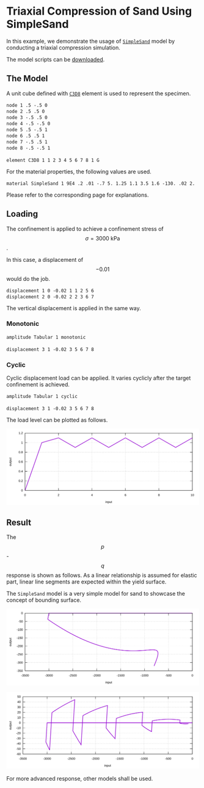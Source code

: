 # Triaxial Compression of Sand Using SimpleSand

In this example, we demonstrate the usage of [`SimpleSand`](../../Library/Material/Material3D/Sand/SimpleSand.md) model
by conducting a triaxial compression simulation.

The model scripts can be [downloaded](triaxial-compression-of-sand.zip).

## The Model

A unit cube defined with [`C3D8`](../../Library/Element/Cube/C3D8.md) element is used to represent the specimen.

```
node 1 .5 -.5 0
node 2 .5 .5 0
node 3 -.5 .5 0
node 4 -.5 -.5 0
node 5 .5 -.5 1
node 6 .5 .5 1
node 7 -.5 .5 1
node 8 -.5 -.5 1

element C3D8 1 1 2 3 4 5 6 7 8 1 G
```

For the material properties, the following values are used.

```
material SimpleSand 1 9E4 .2 .01 -.7 5. 1.25 1.1 3.5 1.6 -130. .02 2.
```

Please refer to the corresponding page for explanations.

## Loading

The confinement is applied to achieve a confinement stress of $$\sigma=3000~\mathrm{kPa}$$.

In this case, a displacement of $$-0.01$$ would do the job.

```
displacement 1 0 -0.02 1 1 2 5 6
displacement 2 0 -0.02 2 2 3 6 7
```

The vertical displacement is applied in the same way.

### Monotonic

```
amplitude Tabular 1 monotonic

displacement 3 1 -0.02 3 5 6 7 8

```

### Cyclic

Cyclic displacement load can be applied. It varies cyclicly after the target confinement is achieved.

```
amplitude Tabular 1 cyclic

displacement 3 1 -0.02 3 5 6 7 8
```

The load level can be plotted as follows.

![load level](triaxial-compression-of-sand-load.svg)

## Result

The $$p$$-$$q$$ response is shown as follows. As a linear relationship is assumed for elastic part, linear line segments
are expected within the yield surface.

The `SimpleSand` model is a very simple model for sand to showcase the concept of bounding surface.

![monotonic result](triaxial-compression-of-sand-monotonic.svg)

![cyclic result](triaxial-compression-of-sand-cyclic.svg)

For more advanced response, other models shall be used.
